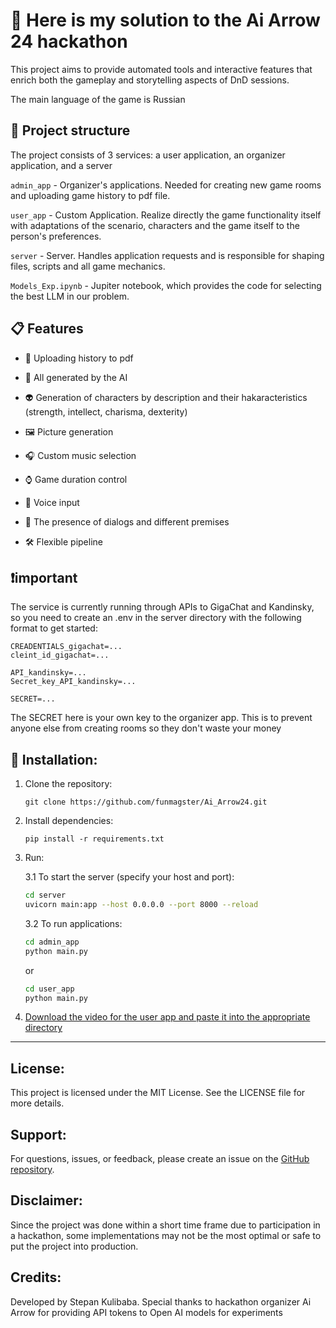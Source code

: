 # 🔧 Here is my solution to the Ai Arrow 24 hackathon

This project aims to provide automated tools and interactive features that enrich both the gameplay and storytelling aspects of DnD sessions.


The main language of the game is Russian
## 📁 Project structure
The project consists of 3 services: a user application, an organizer application, and a server

`admin_app` - Organizer's applications. Needed for creating new game rooms and uploading game history to pdf file.

`user_app` - Custom Application. Realize directly the game functionality itself with adaptations of the scenario, characters and the game itself to the person's preferences.

`server` - Server. Handles application requests and is responsible for shaping files, scripts and all game mechanics.

`Models_Exp.ipynb` - Jupiter notebook, which provides the code for selecting the best LLM in our problem.


## 📋 Features
- 📩 Uploading history to pdf
  
- 🤖 All generated by the AI
  
- 👽 Generation of characters by description and their hakaracteristics (strength, intellect, charisma, dexterity)

- 🖼 Picture generation

- 🎧 Custom music selection

- ⌚️ Game duration control

- 🎤 Voice input

- 💬 The presence of dialogs and different premises

- 🛠 Flexible pipeline

## ❗️important

The service is currently running through APIs to GigaChat and Kandinsky, so you need to create an .env in the server directory with the following format to get started:
```env
CREADENTIALS_gigachat=...
cleint_id_gigachat=...

API_kandinsky=...
Secret_key_API_kandinsky=...

SECRET=...
```
The SECRET here is your own key to the organizer app. This is to prevent anyone else from creating rooms so they don't waste your money

## 🚀 Installation:
1. Clone the repository:
   ```
   git clone https://github.com/funmagster/Ai_Arrow24.git
   ```
   
2. Install dependencies:
   ```
   pip install -r requirements.txt
   ```

3. Run:

   3.1 To start the server (specify your host and port):
   
   ```bash
   cd server
   uvicorn main:app --host 0.0.0.0 --port 8000 --reload
   ```
   3.2 To run applications:
   ```bash
   cd admin_app
   python main.py
   ```
   or
   ```bash
   cd user_app
   python main.py
   ```
   
4. [Download the video for the user app and paste it into the appropriate directory](https://github.com/funmagster/Ai_Arrow24/blob/main/user_app/video/README.md)
   
---

## License:
This project is licensed under the MIT License. See the LICENSE file for more details.

## Support:
For questions, issues, or feedback, please create an issue on the [GitHub repository](https://github.com/funmagster/Ai_Arrow24/issues).

## Disclaimer:
Since the project was done within a short time frame due to participation in a hackathon, some implementations may not be the most optimal or safe to put the project into production. 

## Credits:
Developed by Stepan Kulibaba. Special thanks to hackathon organizer Ai Arrow for providing API tokens to Open AI models for experiments
